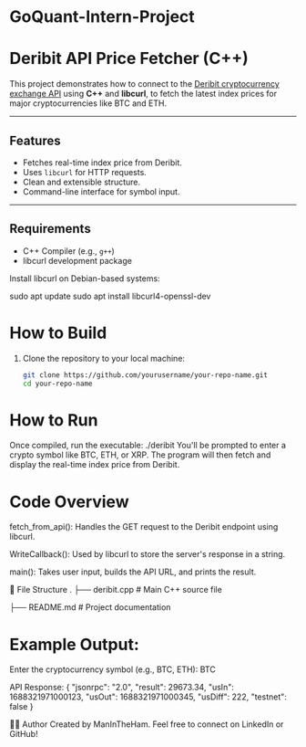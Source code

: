 # GoQuant-Intern-Project


#  Deribit API Price Fetcher (C++)

This project demonstrates how to connect to the [Deribit cryptocurrency exchange API](https://docs.deribit.com/) using **C++** and **libcurl**, to fetch the latest index prices for major cryptocurrencies like BTC and ETH.

---

## Features

- Fetches real-time index price from Deribit.
- Uses `libcurl` for HTTP requests.
- Clean and extensible structure.
- Command-line interface for symbol input.

---

## Requirements

- C++ Compiler (e.g., `g++`)
- libcurl development package

Install libcurl on Debian-based systems:

sudo apt update
sudo apt install libcurl4-openssl-dev


# How to Build
1. Clone the repository to your local machine:
    ```bash
    git clone https://github.com/yourusername/your-repo-name.git
    cd your-repo-name
    ```

# How to Run
Once compiled, run the executable:
./deribit
You'll be prompted to enter a crypto symbol like BTC, ETH, or XRP. The program will then fetch and display the real-time index price from Deribit.


# Code Overview
fetch_from_api(): Handles the GET request to the Deribit endpoint using libcurl.

WriteCallback(): Used by libcurl to store the server's response in a string.

main(): Takes user input, builds the API URL, and prints the result.

📂 File Structure
.
├── deribit.cpp      # Main C++ source file

├── README.md        # Project documentation


# Example Output:
Enter the cryptocurrency symbol (e.g., BTC, ETH): BTC

API Response:
{
  "jsonrpc": "2.0",
  "result": 29673.34,
  "usIn": 1688321971000123,
  "usOut": 1688321971000345,
  "usDiff": 222,
  "testnet": false
}

🙋‍♂️ Author
Created by ManInTheHam.
Feel free to connect on LinkedIn or GitHub!


